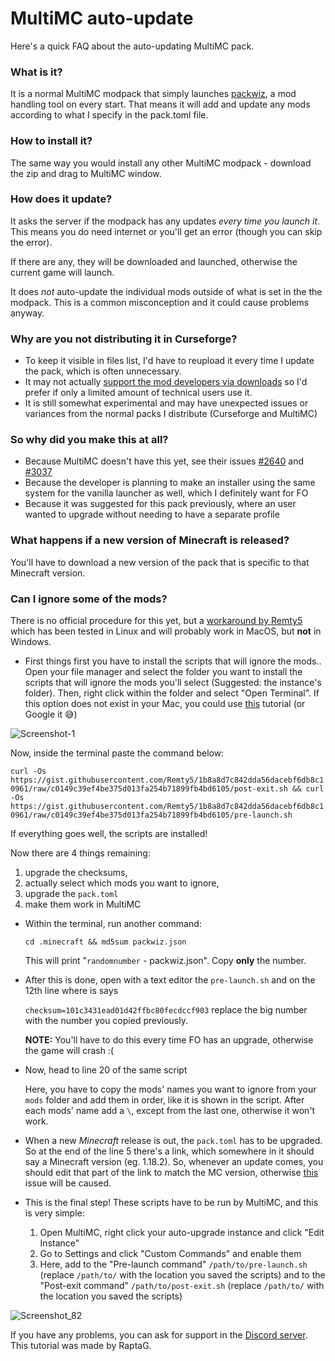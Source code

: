 # MultiMC auto-update

Here's a quick FAQ about the auto-updating MultiMC pack.

### What is it?

It is a normal MultiMC modpack that simply launches [packwiz](https://github.com/comp500/packwiz), a mod handling tool on every start. That means it will add and update any mods according to what I specify in the pack.toml file.

### How to install it?

The same way you would install any other MultiMC modpack - download the zip and drag to MultiMC window.

### How does it update?

It asks the server if the modpack has any updates _every time you launch it_. This means you do need internet or you'll get an error (though you can skip the error).

If there are any, they will be downloaded and launched, otherwise the current game will launch.

It does _not_ auto-update the individual mods outside of what is set in the the modpack. This is a common misconception and it could cause problems anyway.

### Why are you not distributing it in Curseforge?

* To keep it visible in files list, I'd have to reupload it every time I update the pack, which is often unnecessary.
* It may not actually [support the mod developers via downloads](https://support.curseforge.com/en/support/solutions/articles/9000197898-rewards-program-terms-of-service#1.-Description-of-Rewards-Program) so I'd prefer if only a limited amount of technical users use it.
* It is still somewhat experimental and may have unexpected issues or variances from the normal packs I distribute (Curseforge and MultiMC)

### So why did you make this at all?

* Because MultiMC doesn't have this yet, see their issues [#2640](https://github.com/MultiMC/MultiMC5/issues/2640) and [#3037](https://github.com/MultiMC/MultiMC5/issues/3057)
* Because the developer is planning to make an installer using the same system for the vanilla launcher as well, which I definitely want for FO
* Because it was suggested for this pack previously, where an user wanted to upgrade without needing to have a separate profile

### What happens if a new version of Minecraft is released?

You'll have to download a new version of the pack that is specific to that Minecraft version.

### Can I ignore some of the mods?

There is no official procedure for this yet, but a [workaround by Remty5](https://github.com/Fabulously-Optimized/fabulously-optimized/issues/81) which has been tested in Linux and will probably work in MacOS, but **not** in Windows.

* First things first you have to install the scripts that will ignore the mods.. Open your file manager and select the folder you want to install the scripts that will ignore the mods you'll select (Suggested: the instance's folder). Then, right click within the folder and select "Open Terminal". If this option does not exist in your Mac, you could use [this](https://www.petenetlive.com/KB/Article/0001060) tutorial (or Google it 😅)

![Screenshot-1](https://user-images.githubusercontent.com/77157639/156615703-f113293c-e821-4c94-a891-2fccd0ff8848.png)

Now, inside the terminal paste the command below:

`curl -Os https://gist.githubusercontent.com/Remty5/1b8a8d7c842dda56dacebf6db8c10961/raw/c0149c39ef4be375d013fa254b71899fb4bd6105/post-exit.sh && curl -Os https://gist.githubusercontent.com/Remty5/1b8a8d7c842dda56dacebf6db8c10961/raw/c0149c39ef4be375d013fa254b71899fb4bd6105/pre-launch.sh`

If everything goes well, the scripts are installed!

Now there are 4 things remaining:

1. upgrade the checksums,
2. actually select which mods you want to ignore,
3. upgrade the `pack.toml`
4. make them work in MultiMC

*   Within the terminal, run another command:

    `cd .minecraft && md5sum packwiz.json`

    This will print "`randomnumber` - packwiz.json". Copy **only** the number.
*   After this is done, open with a text editor the `pre-launch.sh` and on the 12th line where is says

    `checksum=101c3431ead01d42ffbc80fecdccf903` replace the big number with the number you copied previously.

    **NOTE:** You'll have to do this every time FO has an upgrade, otherwise the game will crash :(
*   Now, head to line 20 of the same script

    Here, you have to copy the mods' names you want to ignore from your `mods` folder and add them in order, like it is shown in the script. After each mods' name add a `\`, except from the last one, otherwise it won't work.
* When a new _Minecraft_ release is out, the `pack.toml` has to be upgraded. So at the end of the line 5 there's a link, which somewhere in it should say a Minecraft version (eg. 1.18.2). So, whenever an update comes, you should edit that part of the link to match the MC version, otherwise [this](https://github.com/Fabulously-Optimized/fabulously-optimized/issues/258) issue will be caused.
* This is the final step! These scripts have to be run by MultiMC, and this is very simple:
  1. Open MultiMC, right click your auto-upgrade instance and click "Edit Instance"
  2. Go to Settings and click "Custom Commands" and enable them
  3. Here, add to the "Pre-launch command" `/path/to/pre-launch.sh` (replace `/path/to/` with the location you saved the scripts) and to the "Post-exit command" `/path/to/post-exit.sh` (replace `/path/to/` with the location you saved the scripts)

![Screenshot\_82](https://user-images.githubusercontent.com/77157639/157910323-02015782-7c9d-4a1c-a735-b5f0b75b79df.png)

If you have any problems, you can ask for support in the [Discord server](https://discord.gg/yxaXtaQqdB). This tutorial was made by RaptaG.
